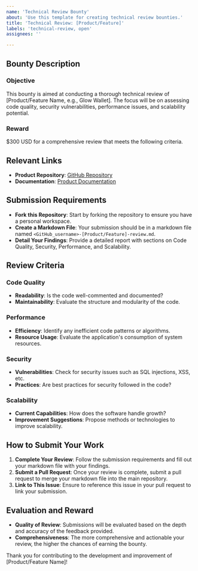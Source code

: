 ```yaml
---
name: 'Technical Review Bounty'
about: 'Use this template for creating technical review bounties.'
title: 'Technical Review: [Product/Feature]'
labels: 'technical-review, open'
assignees: ''

---
```


## Bounty Description

### Objective
This bounty is aimed at conducting a thorough technical review of [Product/Feature Name, e.g., Glow Wallet]. The focus will be on assessing code quality, security vulnerabilities, performance issues, and scalability potential.

### Reward
$300 USD for a comprehensive review that meets the following criteria.

## Relevant Links

- **Product Repository**: [GitHub Repository](#)
- **Documentation**: [Product Documentation](#)

## Submission Requirements

- **Fork this Repository**: Start by forking the repository to ensure you have a personal workspace.
- **Create a Markdown File**: Your submission should be in a markdown file named `<GitHub_username>-[Product/Feature]-review.md`.
- **Detail Your Findings**: Provide a detailed report with sections on Code Quality, Security, Performance, and Scalability.

## Review Criteria

### Code Quality
- **Readability**: Is the code well-commented and documented?
- **Maintainability**: Evaluate the structure and modularity of the code.

### Performance
- **Efficiency**: Identify any inefficient code patterns or algorithms.
- **Resource Usage**: Evaluate the application's consumption of system resources.

### Security
- **Vulnerabilities**: Check for security issues such as SQL injections, XSS, etc.
- **Practices**: Are best practices for security followed in the code?

### Scalability
- **Current Capabilities**: How does the software handle growth?
- **Improvement Suggestions**: Propose methods or technologies to improve scalability.

## How to Submit Your Work

1. **Complete Your Review**: Follow the submission requirements and fill out your markdown file with your findings.
2. **Submit a Pull Request**: Once your review is complete, submit a pull request to merge your markdown file into the main repository.
3. **Link to This Issue**: Ensure to reference this issue in your pull request to link your submission.

## Evaluation and Reward

- **Quality of Review**: Submissions will be evaluated based on the depth and accuracy of the feedback provided.
- **Comprehensiveness**: The more comprehensive and actionable your review, the higher the chances of earning the bounty.

Thank you for contributing to the development and improvement of [Product/Feature Name]!
